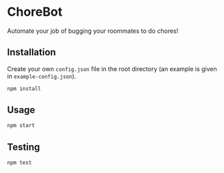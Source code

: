 # ChoreBot

Automate your job of bugging your roommates to do chores!

## Installation

Create your own `config.json` file in the root directory (an example is given in `example-config.json`).
```sh
npm install
```

## Usage

```sh
npm start
```

## Testing

```sh
npm test
```